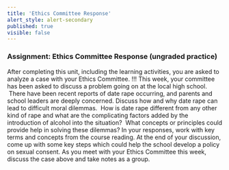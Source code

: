 ```yaml
---
title: 'Ethics Committee Response'
alert_style: alert-secondary
published: true
visible: false
---
```

### Assignment: Ethics Committee Response (ungraded practice)

After completing this unit, including the learning activities, you are asked to
analyze a case with your Ethics Committee.
!!! This week, your committee has been asked to discuss a problem going on at the local high school.  There have been recent reports of date rape occurring, and parents and school leaders are deeply concerned. Discuss how and why date rape can lead to difficult moral dilemmas.  How is date rape different from any other kind of rape and what are the complicating factors added by the introduction of alcohol into the situation?  What concepts or principles could provide help in solving these dilemmas? In your responses, work with key terms and concepts from the course reading. At the end of your discussion, come up with some key steps which could help the school develop a policy on sexual consent.
As you meet with your Ethics Committee this week, discuss the case above and take notes as a group.

